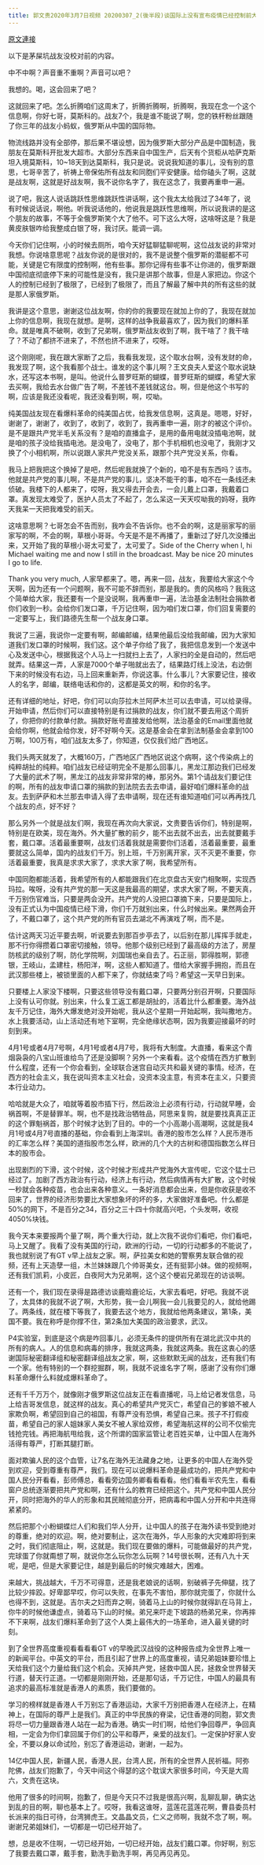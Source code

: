 ```yaml
---
title: 郭文贵2020年3月7日视频 20200307_2(後半段)谈国际上没有宣布疫情已经控制前大家不要出门！活着最重要！
---
```


[原文連接](https://gnews.org/ThreadView/53479264)

以下是茅屎坑战友没校对前的内容。

  中不中啊？声音重不重啊？声音可以吧？

  我想的。喝，这会回来了吧？

  这就回来了吧。怎么折腾咱们这周末了，折腾折腾啊，折腾啊，我现在念一个这个信息啊，你好七哥，莫斯科的。战友7个，我是谁不能说了啊，您的铁杆粉丝跟随了你三年的战友小蚂蚁，俄罗斯从中国的国际物。

  物流线路并没有全部停，那后果不堪设想，因为俄罗斯大部分产品是中国制造，我朋友在莫斯科开批发大超市。大部分东西来自中国生产，后天有个货柜从哈萨克斯坦入境莫斯科，10~18天到达莫斯科，我只是说。说说我知道的事儿，没有别的意思，七哥辛苦了，祈祷上帝保佑所有战友和同胞们平安健康。给你磕头了啊，这就是战友啊，这就是好战友啊，我不说你名字了，我在这念了，我要再重申一遍。

  说了吧，我这人说话跳跃性思维跳跃性讲话啊，这个我太太给我过了34年了，说有时候说话说，啊他。听我说话他的，他说我是跳跃性思维啊，所以说我讲的是这个朋友的故事，不等于全俄罗斯笑个大了他不。可下这么大呀，这啥呀这是？我是黄皮肤银咋给我整成白银了呀，我讨厌。能调一调。

  今天你们记住啊，小的时候去厕所，咱今天好猛聊猛聊呢啊，这位战友说的非常对我想。你说啥意思呢？战友你说的是很对的，我不是说整个俄罗斯的潜艇都不可能，关键是它有限度的控制啊，他有些事。那你记得有些事不让你进的，俄罗斯跟中国彻底彻底停下来的可能性是没有，我只是讲那个故事，但是人家把边。你这个人的控制已经到了极限了，已经到了极限了，而且了解最了解中共的所有这些的就是那人家俄罗斯。

  我讲是这个意思，谢谢这位战友啊，你的你的我要现在就加上你的了，我现在就加上你的信息啊，我现在就想。是啊，这样的战争我最喜欢了，因为我们的爆料革命。就是唯真不破啊，收到了兄弟啊，俄罗斯战友收到了啊，我干啥了？我干啥了？不动了都挤不进来了，不然也挤不进来了，哎呀。

  这个刚刚呢，我在跟大家断了之后，我看我发现，这个取水台啊，没有发财的命，我发现了啊，这个我看那个战士。谁发的这个事儿啊？王文良夫人爱这个取水说缺水，还写这本书啊，是叫。他说什么普罗旺斯的蝴蝶，普罗旺斯的蝴蝶，希望大家去买啊，我给去水台做广告了啊，不差钱不差钱就这台。啊，但是他这个书写的啊，应该是我还没看呢，我还没看到啊，啊，哎呦。

  纯美国战友现在看爆料革命的纯美国占优，给我发信息啊，这真是。嗯嗯，好好，谢谢了，谢谢了，收到了，收到了，收到了，我再重申一遍，刚才的被这个评价。是不是跟共产党半毛关系没有？是咱的直播盒子，是用的备用电就没插电池啊，就是咱的孩子没给我插电池。是没电了，没电了，那个手机相机也没电了，我刚才又换了个小相机啊，所以说跟人家共产党没关系，跟那个共产党没关系，你看。

  我马上把我把这个换掉了是吧，然后呢我就换了个新的，咱不是有东西吗？该市。他就是共产党的事儿啊，不是共产党的事儿，坚决不能干的事，咱不在一条线还未侦破。我楼下的人都来了，哎呀，我又得去开会去，一会儿戴上口罩，我戴着口罩。真发现太难受了，医护人员太了不起了，怎么呆这一天天哎呦我的妈呀，我昨天我呆一天把我难受的前天。

  这啥意思啊？七哥怎会不告而别，我咋会不告诉你。也不会的啊，这是丽家写的丽家写的啊，不会的啊，草根小哥哥。今天是不是不再播了，重新过了好几次没播出来，又开始了我的草根小哥太可爱了，太可爱了。Side of the Cherry when I, hi Michael waiting me and now I still in the broadcast. May be nice 20 minutes I go to life.

  Thank you very much, 人家早都来了。嗯，再来一回，战友，我要给大家这个今天啊，因为还有一个问题啊，我不可能不辞而别，那是我的。贵的风格吗？我我这个简单给大家，我还要有一个是没说啊，我再重申一遍，法治基金法制社会捐款者你们收到一秒。会给你们发口罩，千万记住啊，因为咱们发口罩，你们回复需要的一定要写上，我们路德先生帮一个战友身口罩。

  我说了三遍，我说你一定要有啊，邮编邮编，结果他最后没给我邮编，因为大家知道我们发口罩的时候啊，我们这。这个单子你给了我了，我把信息发到一个发送中心及发送中心，根据我这个人马上一扫就扫上去了，人家扫的全是自动的，然后吧就弄。结果这一弄，人家是7000个单子啪就出去了，结果路灯线上没法，右边倒下来的时候没有右边，马上回来重新弄，你说这事。什么事儿？大家要记住，接收人的名字，邮编，联络电话和你的，这都是英文的啊，和你的名字。

  还有详细的地址，好吧，你们可以向莎拉木兰阿萨木兰可以去申请，可以给录得。开始申请，然后你们可以直接特别是有过捐款的战友，你们就不要去用这个周折了，你把你的付款单付款。捐款好账号直接发给他啊，法治基金的Email里面他就会给你啊，他就会给你发，好不好啊今天。这是基金会在拿到法制基金会拿到100万啊，100万有，咱们战友太多了，你知道，仅仅我们给广西地区。

  我们头两天就发了，大概160万，广西地区广西地区说这个病啊，这个传染病上的纯粹胡扯的纯粹。咱们战友已经证明完全不是那么回事儿，黑龙江那边我们已经发了大量的武术了啊，黑龙江的战友非常非常的棒，那另外。第1个请战友们要记住的啊，所有的战友申请口罩的捐款的到法院去去去申请，最好咱们爆料革命的战友。去到萨萨和木兰那去申请入得了去申请啊，现在还有谁知道咱们可以再再找几个战友的点，好不好？

  那么另外一个就是战友们啊，我现在再次向大家说，文贵要告诉你们，特别是啊，特别是在欧美，现在海外。外大量扩散的前夕，能不出去就不出去，出去就要戴手套，戴口罩。活着最重要啊，战友们活着我就是需要你们活着，活着最重要，最重要就这么简单，国内的战友们千万。别上班，千万别离开家，灭不灭更不重要，你活着最重要，我真是求求大家了，求求大家了啊，我希望所有。

  中国同胞都能活着，我希望所有的人都能跟我们在北京盘古天安门相聚啊，实现西玛拉。唉呀，没有共产党的那一天这是我最高的期望，求求大家了啊，不要天真，千万别伤官难当，只要是两会没开。共产党的人没把口罩摘下来，只要是国际上，没有正式认为中国疫情已经下滑，你们千万就别出来，什么时候出来。果然两会开了，不戴口罩了，这个共产党的所有官员去湖北不再演戏了啊，而不是。

  估计这两天习近平要去啊，听说要去到那百步亭去了，以后别在那儿挥挥手就走，那不行你得攒着口罩密切接触，领导。他那个级别已经到了最高级的方法了，房屋防核武的级别了啊，防化学院啊，刘国瑞也亲自去了。石正丽，郭得胜啊，郭德银，王岐山，孟建柱，杨阳洋，啊，这些人都知道了。借给大家握手拥抱，而且在武汉那些楼上，被锁里面的人都下来了，你就结束了吗？希望这一天早日到来。

  只要楼上人家没下楼啊，只要这些领导没有戴口罩，只要两分别召开啊，只要国际上没有认可你就。别出来，什么复工返工都是胡扯的，活着比什么都重要。海外战友千万记住，海外大爆发绝对没开始呢，我从这个星期一开始起啊，我叫撒地方。水上我要活动，山上活动还有地下室啊，完全绝缘状态啊，因为我要迎接最坏的时刻到来。

  4月1号或者4月7号啊，4月1号或者4月7号，我将有大制度。大直播，看来这个青烟袅袅的八宝山班谁给鸟了还是没脚啊？另外一个来看看。这个疫情在西方扩散到什么程度，还有一个你会看到，全球联合迷宫自动灭共和最关键的事情。经济，在西方的社会主义，我在说叫资本主义社会，没资本没主意，有资本在主义，只要资本行业动力。

  哈哈就是大众了，咱就等着股市插下行，然后政治上必须有行动，行动就早睡，会祸首啊，不是替罪羊。啊，也不是找政治牺牲品，阿思来复购，就是要找真真正正的这个罪魁祸首，那个时候才达到了目的。中的一个小高潮小高潮啊，这就是我4月1号或4月7号直播的基础，你会看到上海深圳。香港的股市怎么样？人民币港币的汇率怎么样？美国的道指股市怎么样，欧洲的几个大的古树和德国指数怎么样日本的股市会。

  出现剧烈的下滑，这个时候，这个时候才形成共产党海外大宣传呢，它这个猛士已经过了。加剧了西方政治有行动，经济上有行动，然后病情再有大扩散，这个时候一秒就会各种疫苗，也会出来各种意义。一条好消息都会出来，但是你收获是收不回来了，世界的经济形势要比大家想象坏的坏的多，大家做好准备吧。什么都是50%的网下，不是百分之34，百分之三十四十你就高兴吧，个头发啊，收视4050%块钱。

  我今天本来要报两个量了啊，两个重大行动，就上次我不说你们看吧，你们看吧，马上又醒了。我看了没有美国的行动，欧洲的行动，一切的行动都多的不能说了，我也就别说了有GT v早上战友之家。啊，萨拉美女和她的警察男友联合做的视频，还有上天造孽一组，木兰妹妹跟几个帅哥美女，还有挺郭小妹。做的视频啊，还有我们凯莉，小皮匠，白夜阿大为兄弟啊，这个这个梗岩兄弟现在的访谈啊。

  还有一个，我们现在录得是路德访谈鹿晗鹿论坛，大家去看吧，好吧。我就不说了，太具体的我就不说了啊，大形势，我一会儿啊我一会儿我要见的人，就给他踢了。两条线，就在楼下等我了，我要去这个地方，我就给他两条建议，第1条，美国不要。我在称呼是你撑不住，第2条加大美国的政治要求，武汉。

  P4实验室，到底是这个病是咋回事儿，必须无条件的提供所有在湖北武汉中共的所有的病人。人的信息和病毒的排序，我就这两条，我就这两条。我在这衷心的感谢国际秘密翻译组和秘密翻译组战友之家，啊，这些默默无闻的战友，还有我们有一个家。他有特别的一个群挖掘群，啊，我就不说谁名字了啊，感谢了没有你们爆料革命爆什么料就成爆料革命了。

  还有千千万万个，就像刚才俄罗斯这位战友正在看直播呢，马上给记者发信息，马上给吉哥发信息，就这样的战友。真心的希望共产党灭亡，希望自己的爹娘不被人家欺负啊，希望回到自己的祖国，有尊严没有恐惧，希望自己来。孩子不打假疫苗，希望自己的家人姐妹家人美女不被人家给双修，希望海航这样的公司不仅偷完钱抢完钱。再把海航甩给我，这个所谓的国家监管让老百姓买单，让中国人在海外活得有尊严，打断其腿打断。

  面对欺骗人民的这个血管，让7名在海外无法藏身之地，让更多的中国人在海外受到欢迎，受到尊重有尊严，我们。现在可以说爆料革命是最成功的，把共产党和中国人民分开看看，彭师傅总，看看旁边国务卿看看看看。他们看看半农先生，看看窗户总统逐渐要把共产党和啊，还有什么的教育已经把这个。共产党和中国人民分开，同时把海外的华人的形象和其民贼彻底分开，把病毒和中国人分开和中共连得紧紧的。

  然后把那个小粉蝴蝶烂人们和我们华人分开，让中国人的孩子在海外读书受到绝对的尊重，绝对的欢迎。啊，绝对要制止，这次在海外，华人形象的大灾难即将到来之时，我们彻底阻止，啊，这就是。我们现在要做的爆料，可能做最好的共产党，完球蛋了你就甭想了啊，就说你怎么玩你怎么玩啊？14号很长啊，还有八九十天呢，是吧，但是大家要记住，越是到最后的时候灾难越大，困难。

  来越大，挑战越大，千万不可得意，还是我老娘说的话啊，别破裤子先伸腿，找了比较少摔跤。好卑鄙早哎，你可以失败，在事先不害怕，那你就完蛋了，你就什么也得不到，这就是。吉尔夫之妇而弃之啊，骑着马上山的时候你就得趴在马背上，你牛的时候他谦虚点，骑着马下山的时候。弟兄来吓走下坡路的杨弟兄来，你再摔不下来啊，战友们爆料革命到了这个人类上最伟大的一场革命，进入最关键的时刻。

  到了全世界高度重视看看看看GT v的早晚武汉战役的这种报告成为全世界上唯一的新闻平台。中英文的平台，而且引起了世界上的高度重视，请兄弟姐妹要珍惜上天给我们这个力量给我们这个机会。灭掉共产党，拯救中国人民，拯救全世界替天行道，替天行正道。一切都是刚刚开始，还是那句话，千万记住，中国人的最具有追求的最高标准就是香港人的素质，我们要做的。

  学习的榜样就是香港人千万别忘了香港运动，大家千万别把香港人在经济上，在精神上，在国际的尊严上是我们。真正的中华民族的脊梁，记住香港的同胞，郭文贵将尽一切力量跟香港人站在一起为香港。确实一时们啊，给他们争回尊严，争回真相，一定会为你们拿回属于你们的公平和尊严，亲爱的战友们。一定保护好家人安全，不要以身以命试险，别忘了香港运动，谢谢，一起为。

  14亿中国人民，新疆人民，香港人民，台湾人民，所有的全世界人民祈福。阿弥陀佛，战友们抱歉了，今天中间这个得瑟的这个耽误大家很多时间，今天是大周六，文贵在这块。

  他用了很多的时间啊，抱歉了，但是今天只不过我是很高兴啊，乱聊乱聊，确实达到乱的目的啊，聊也基本上了。哎呀，我看这谁呀，蓝莲花蓝莲花啊，曹县委员村长派来的指日可待，台湾狮虎王。文晶晶文员，仁义之师啊，我就不念了啊，啊。谢谢兄弟姐妹们，一切都是一切已经开始了。

  想，总是收不住啊，一切已经开始，一切已经开始，战友们戴口罩。你好啊，别忘了我要去戴口罩，戴手套，勤洗手勤洗手啊，再见再见再见。
